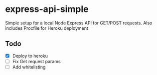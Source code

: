 # express-api-simple
Simple setup for a local Node Express API for GET/POST requests. Also includes Procfile for Heroku deployment

## Todo
- [x] Deploy to heroku
- [ ] Fix Get request params
- [ ] Add whitelisting
